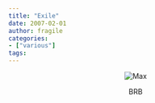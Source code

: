 ```yaml
---
title: "Exile"
date: 2007-02-01
author: fragile
categories:
- ["various"]
tags:
---
```

<p style="text-align: center"><img src="/blog/wp-content/uploads/2007/02/bello1.jpg" alt="Max" /></p>
<p style="text-align: center">BRB</p>